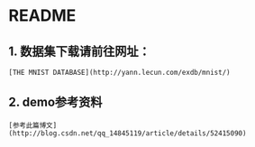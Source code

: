 # README 


## 1. 数据集下载请前往网址：
    [THE MNIST DATABASE](http://yann.lecun.com/exdb/mnist/)

## 2. demo参考资料
    [参考此篇博文](http://blog.csdn.net/qq_14845119/article/details/52415090)